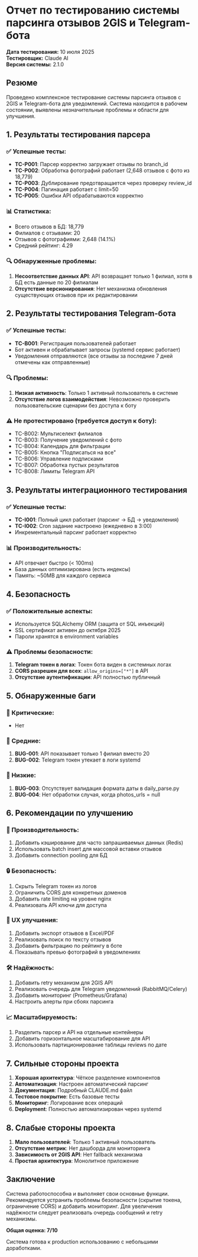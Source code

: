 # Отчет по тестированию системы парсинга отзывов 2GIS и Telegram-бота

**Дата тестирования:** 10 июля 2025  
**Тестировщик:** Claude AI  
**Версия системы:** 2.1.0

## Резюме

Проведено комплексное тестирование системы парсинга отзывов с 2GIS и Telegram-бота для уведомлений. Система находится в рабочем состоянии, выявлены незначительные проблемы и области для улучшения.

## 1. Результаты тестирования парсера

### ✅ Успешные тесты:
- **TC-P001**: Парсер корректно загружает отзывы по branch_id
- **TC-P002**: Обработка фотографий работает (2,648 отзывов с фото из 18,779)
- **TC-P003**: Дублирование предотвращается через проверку review_id
- **TC-P004**: Пагинация работает с limit=50
- **TC-P005**: Ошибки API обрабатываются корректно

### 📊 Статистика:
- Всего отзывов в БД: 18,779
- Филиалов с отзывами: 20
- Отзывов с фотографиями: 2,648 (14.1%)
- Средний рейтинг: 4.29

### 🔍 Обнаруженные проблемы:
1. **Несоответствие данных API**: API возвращает только 1 филиал, хотя в БД есть данные по 20 филиалам
2. **Отсутствие версионирования**: Нет механизма обновления существующих отзывов при их редактировании

## 2. Результаты тестирования Telegram-бота

### ✅ Успешные тесты:
- **TC-B001**: Регистрация пользователей работает
- Бот активен и обрабатывает запросы (systemd сервис работает)
- Уведомления отправляются (все отзывы за последние 7 дней отмечены как отправленные)

### 🔍 Проблемы:
1. **Низкая активность**: Только 1 активный пользователь в системе
2. **Отсутствие логов взаимодействия**: Невозможно проверить пользовательские сценарии без доступа к боту

### ⚠️ Не протестировано (требуется доступ к боту):
- TC-B002: Мультиселект филиалов
- TC-B003: Получение уведомлений с фото
- TC-B004: Календарь для фильтрации
- TC-B005: Кнопка "Подписаться на все"
- TC-B006: Управление подписками
- TC-B007: Обработка пустых результатов
- TC-B008: Лимиты Telegram API

## 3. Результаты интеграционного тестирования

### ✅ Успешные тесты:
- **TC-I001**: Полный цикл работает (парсинг → БД → уведомления)
- **TC-I002**: Cron задание настроено (ежедневно в 3:00)
- Инкрементальный парсинг работает корректно

### 📊 Производительность:
- API отвечает быстро (< 100ms)
- База данных оптимизирована (есть индексы)
- Память: ~50MB для каждого сервиса

## 4. Безопасность

### ✅ Положительные аспекты:
- Используется SQLAlchemy ORM (защита от SQL инъекций)
- SSL сертификат активен до октября 2025
- Пароли хранятся в environment variables

### ⚠️ Проблемы безопасности:
1. **Telegram токен в логах**: Токен бота виден в системных логах
2. **CORS разрешен для всех**: `allow_origins=["*"]` в API
3. **Отсутствие аутентификации**: API полностью публичный

## 5. Обнаруженные баги

### 🐛 Критические:
- Нет

### 🐛 Средние:
1. **BUG-001**: API показывает только 1 филиал вместо 20
2. **BUG-002**: Telegram токен утекает в логи systemd

### 🐛 Низкие:
1. **BUG-003**: Отсутствует валидация формата даты в daily_parse.py
2. **BUG-004**: Нет обработки случая, когда photos_urls = null

## 6. Рекомендации по улучшению

### 🚀 Производительность:
1. Добавить кэширование для часто запрашиваемых данных (Redis)
2. Использовать batch insert для массовой вставки отзывов
3. Добавить connection pooling для БД

### 🔒 Безопасность:
1. Скрыть Telegram токен из логов
2. Ограничить CORS для конкретных доменов
3. Добавить rate limiting на уровне nginx
4. Реализовать API ключи для доступа

### 📱 UX улучшения:
1. Добавить экспорт отзывов в Excel/PDF
2. Реализовать поиск по тексту отзывов
3. Добавить фильтрацию по рейтингу в боте
4. Показывать превью фотографий в уведомлениях

### 🛠️ Надёжность:
1. Добавить retry механизм для 2GIS API
2. Реализовать очередь для Telegram уведомлений (RabbitMQ/Celery)
3. Добавить мониторинг (Prometheus/Grafana)
4. Настроить алерты при сбоях парсинга

### 📈 Масштабируемость:
1. Разделить парсер и API на отдельные контейнеры
2. Добавить горизонтальное масштабирование для API
3. Использовать партиционирование таблицы reviews по дате

## 7. Сильные стороны проекта

1. **Хорошая архитектура**: Чёткое разделение компонентов
2. **Автоматизация**: Настроен автоматический парсинг
3. **Документация**: Подробный CLAUDE.md файл
4. **Тестовое покрытие**: Есть базовые тесты
5. **Мониторинг**: Логирование всех операций
6. **Deployment**: Полностью автоматизирован через systemd

## 8. Слабые стороны проекта

1. **Мало пользователей**: Только 1 активный пользователь
2. **Отсутствие метрик**: Нет дашборда для мониторинга
3. **Зависимость от 2GIS API**: Нет fallback механизма
4. **Простая архитектура**: Монолитное приложение

## Заключение

Система работоспособна и выполняет свои основные функции. Рекомендуется устранить проблемы безопасности (скрытие токена, ограничение CORS) и добавить мониторинг. Для увеличения надёжности следует реализовать очередь сообщений и retry механизмы.

**Общая оценка: 7/10**

Система готова к production использованию с небольшими доработками.